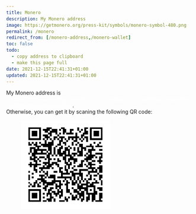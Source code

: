 ```yaml
---
title: Monero
description: My Monero address
image: https://getmonero.org/press-kit/symbols/monero-symbol-480.png
permalink: /monero
redirect_from: [/monero-address,/monero-wallet]
toc: false
todo:
  - copy address to clipboard
  - make this page full
date: 2021-12-15T22:41:31+01:00
updated: 2021-12-15T22:41:31+01:00
---
```

My Monero address is <code style='background:var(--razzmatazz);color:#FFF'>88EAxHuUZXafHxuWej5hEqaJZr5wWfpgJLfvz3X5N6zAiK7Tn4SuAjB6MxC8zZKyGYRc6CcGnUT6QUcTp1je8tSbKVx3X3G</code>.  
Otherwise, you can get it by scaning the following QR code:

<figure>
	<img class="light" src="/images/monero.png" title="Monero address QR code" alt="QR code leading to Tommi’s Monero address">
</figure>